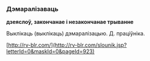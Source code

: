 ### Дэмаралізаваць
**дзеяслоў, закончанае і незакончанае трыванне**

Выклікаць (выклікаць) дэмаралізацыю. Д. праціўніка.

<a rel="author">[http://rv-blr.com/](http://rv-blr.com/slounik.jsp?letterId=0&maskId=0&pageId=923)</a>
